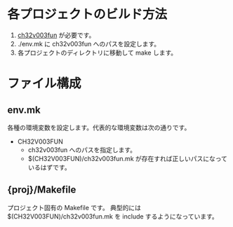 # 各プロジェクトのビルド方法

1. [ch32v003fun](https://github.com/cnlohr/ch32v003fun) が必要です。
2. ./env.mk に ch32v003fun へのパスを設定します。
3. 各プロジェクトのディレクトリに移動して make します。

# ファイル構成

## env.mk

各種の環境変数を設定します。代表的な環境変数は次の通りです。

- CH32V003FUN
  - ch32v003fun へのパスを指定します。
  - $(CH32V003FUN)/ch32v003fun.mk が存在すれば正しいパスになっているはずです。

## {proj}/Makefile

プロジェクト固有の Makefile です。
典型的には $(CH32V003FUN)/ch32v003fun.mk を include するようになっています。
